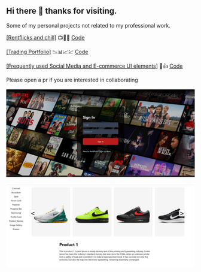 ## Hi there 👋 thanks for visiting.

Some of my personal projects not related to my professional work.

[\[Rentflicks and chill\]](https://nflixandchilll.web.app) 📺🍿🍾
[Code](https://github.com/Sandesh-bn/DefinitelyNotNetflicks)

[\[Trading Portfolio\]](https://minimalistic-trading-portfolio-app.vercel.app/) 📉📊📈💹
[Code](https://github.com/Sandesh-bn/-Minimalistic-Trading-Portfolio-App-)

[\[Frequently used Social Media and E-commerce UI elements\]](https://social-media-ecommerce-ui-toolkit.vercel.app/) 🩷👍
[Code](https://github.com/Sandesh-bn/Social-Media-Ecommerce-UI-toolkit)

Please open a pr if you are interested in collaborating


![Preview 1](https://raw.githubusercontent.com/Sandesh-bn/DefinitelyNotNetflicks/refs/heads/master/src/assets/preview-1.jpg)


![Preview 1](https://raw.githubusercontent.com/Sandesh-bn/Social-Media-Ecommerce-UI-toolkit/refs/heads/master/src/assets/images/preview-1.jpg)
